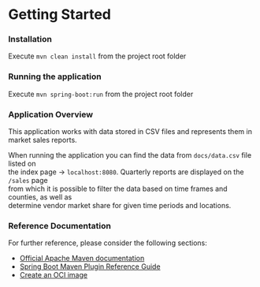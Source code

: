 # Getting Started

### Installation
Execute `mvn clean install` from the project root folder
### Running the application
Execute `mvn spring-boot:run` from the project root folder
### Application Overview
This application works with data stored in CSV files and represents them in market sales reports.

When running the application you can find the data from `docs/data.csv` file listed on  
the index page -> `localhost:8080`. Quarterly reports are displayed on the `/sales` page  
from which it is possible to filter the data based on time frames and counties, as well as  
determine vendor market share for given time periods and locations.

### Reference Documentation
For further reference, please consider the following sections:

* [Official Apache Maven documentation](https://maven.apache.org/guides/index.html)
* [Spring Boot Maven Plugin Reference Guide](https://docs.spring.io/spring-boot/docs/2.7.2/maven-plugin/reference/html/)
* [Create an OCI image](https://docs.spring.io/spring-boot/docs/2.7.2/maven-plugin/reference/html/#build-image)

